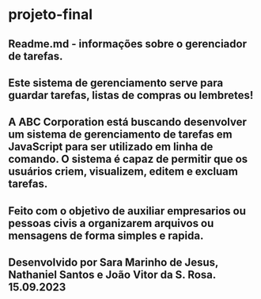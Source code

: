 # projeto-final
Readme.md - informações sobre o gerenciador de tarefas.
------------------------------------------------------------------------------------------
Este sistema de gerenciamento serve para guardar tarefas, listas de compras ou lembretes!
------------------------------------------------------------------------------------------    
A ABC Corporation está buscando desenvolver um sistema de gerenciamento de
tarefas em JavaScript para ser utilizado em linha de comando. O sistema
é capaz de permitir que os usuários criem, visualizem, editem e excluam
tarefas.
------------------------------------------------------------------------------------------
Feito com o objetivo de auxiliar empresarios ou pessoas civis a organizarem
arquivos ou mensagens de forma simples e rapida.
------------------------------------------------------------------------------------------
Desenvolvido por Sara Marinho de Jesus, Nathaniel Santos e João Vitor da S. Rosa.
15.09.2023
------------------------------------------------------------------------------------------


